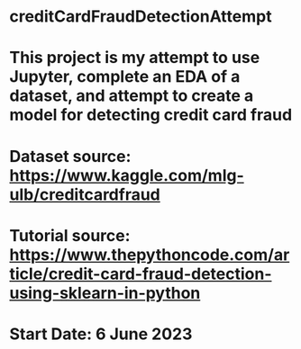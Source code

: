 # creditCardFraudDetectionAttempt
# This project is my attempt to use Jupyter, complete an EDA of a dataset, and attempt to create a model for detecting credit card fraud
# Dataset source: https://www.kaggle.com/mlg-ulb/creditcardfraud
# Tutorial source: https://www.thepythoncode.com/article/credit-card-fraud-detection-using-sklearn-in-python
# Start Date: 6 June 2023
